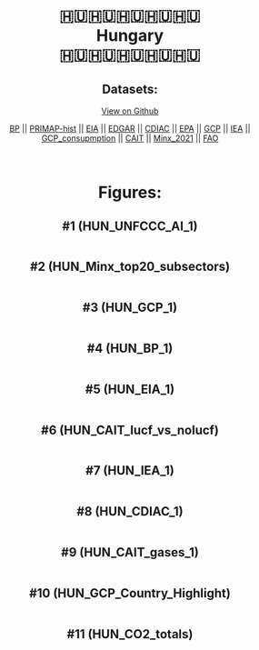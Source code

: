 
<center>
<h1 align="center">
🇭🇺🇭🇺🇭🇺🇭🇺🇭🇺
<br>
Hungary
<br>
🇭🇺🇭🇺🇭🇺🇭🇺🇭🇺
</h1>
<h2>Datasets:</h2>
<p><a href="https://github.com/dquintani/GreenhouseData/tree/master/country_data/HUN_Hungary/data">View on Github</a>
<br></p><p><a href="data/HUN_BP.csv">BP</a> || <a href="data/HUN_PRIMAP-hist.csv">PRIMAP-hist</a> || <a href="data/HUN_EIA.csv">EIA</a> || <a href="data/HUN_EDGAR.csv">EDGAR</a> || <a href="data/HUN_CDIAC.csv">CDIAC</a> || <a href="data/HUN_EPA.csv">EPA</a> || <a href="data/HUN_GCP.csv">GCP</a> || <a href="data/HUN_IEA.csv">IEA</a> || <a href="data/HUN_GCP_consupmption.csv">GCP_consupmption</a> || <a href="data/HUN_CAIT.csv">CAIT</a> || <a href="data/HUN_Minx_2021.csv">Minx_2021</a> || <a href="data/HUN_FAO.csv">FAO</a></p><p><br></p>
<h1>Figures:</h1><h2>#1 (HUN_UNFCCC_AI_1)</h2>
<p><img alt="" src="figures/HUN_UNFCCC_AI_1.png" /></p><h2>#2 (HUN_Minx_top20_subsectors)</h2>
<p><img alt="" src="figures/HUN_Minx_top20_subsectors.png" /></p><h2>#3 (HUN_GCP_1)</h2>
<p><img alt="" src="figures/HUN_GCP_1.png" /></p><h2>#4 (HUN_BP_1)</h2>
<p><img alt="" src="figures/HUN_BP_1.png" /></p><h2>#5 (HUN_EIA_1)</h2>
<p><img alt="" src="figures/HUN_EIA_1.png" /></p><h2>#6 (HUN_CAIT_lucf_vs_nolucf)</h2>
<p><img alt="" src="figures/HUN_CAIT_lucf_vs_nolucf.png" /></p><h2>#7 (HUN_IEA_1)</h2>
<p><img alt="" src="figures/HUN_IEA_1.png" /></p><h2>#8 (HUN_CDIAC_1)</h2>
<p><img alt="" src="figures/HUN_CDIAC_1.png" /></p><h2>#9 (HUN_CAIT_gases_1)</h2>
<p><img alt="" src="figures/HUN_CAIT_gases_1.png" /></p><h2>#10 (HUN_GCP_Country_Highlight)</h2>
<p><img alt="" src="figures/HUN_GCP_Country_Highlight.png" /></p><h2>#11 (HUN_CO2_totals)</h2>
<p><img alt="" src="figures/HUN_CO2_totals.png" /></p>